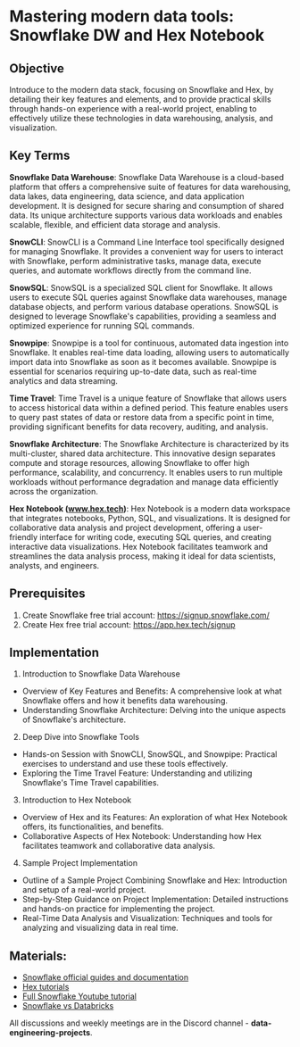 # Mastering modern data tools: Snowflake DW and Hex Notebook

## Objective

Introduce to the modern data stack, focusing on Snowflake and Hex, by detailing their key features and elements, and to provide practical skills through hands-on experience with a real-world project, enabling to effectively utilize these technologies in data warehousing, analysis, and visualization.

## Key Terms

**Snowflake Data Warehouse**: Snowflake Data Warehouse is a cloud-based platform that offers a comprehensive suite of features for data warehousing, data lakes, data engineering, data science, and data application development. It is designed for secure sharing and consumption of shared data. Its unique architecture supports various data workloads and enables scalable, flexible, and efficient data storage and analysis.

**SnowCLI**: SnowCLI is a Command Line Interface tool specifically designed for managing Snowflake. It provides a convenient way for users to interact with Snowflake, perform administrative tasks, manage data, execute queries, and automate workflows directly from the command line.

**SnowSQL**: SnowSQL is a specialized SQL client for Snowflake. It allows users to execute SQL queries against Snowflake data warehouses, manage database objects, and perform various database operations. SnowSQL is designed to leverage Snowflake's capabilities, providing a seamless and optimized experience for running SQL commands.

**Snowpipe**: Snowpipe is a tool for continuous, automated data ingestion into Snowflake. It enables real-time data loading, allowing users to automatically import data into Snowflake as soon as it becomes available. Snowpipe is essential for scenarios requiring up-to-date data, such as real-time analytics and data streaming.

**Time Travel**: Time Travel is a unique feature of Snowflake that allows users to access historical data within a defined period. This feature enables users to query past states of data or restore data from a specific point in time, providing significant benefits for data recovery, auditing, and analysis.

**Snowflake Architecture**: The Snowflake Architecture is characterized by its multi-cluster, shared data architecture. This innovative design separates compute and storage resources, allowing Snowflake to offer high performance, scalability, and concurrency. It enables users to run multiple workloads without performance degradation and manage data efficiently across the organization.

**Hex Notebook (www.hex.tech)**: Hex Notebook is a modern data workspace that integrates notebooks, Python, SQL, and visualizations. It is designed for collaborative data analysis and project development, offering a user-friendly interface for writing code, executing SQL queries, and creating interactive data visualizations. Hex Notebook facilitates teamwork and streamlines the data analysis process, making it ideal for data scientists, analysts, and engineers.

## Prerequisites

1. Create Snowflake free trial account: https://signup.snowflake.com/
2. Create Hex free trial account: https://app.hex.tech/signup

## Implementation

1. Introduction to Snowflake Data Warehouse
  - Overview of Key Features and Benefits: A comprehensive look at what Snowflake offers and how it benefits data warehousing.
  - Understanding Snowflake Architecture: Delving into the unique aspects of Snowflake's architecture.

2. Deep Dive into Snowflake Tools
  - Hands-on Session with SnowCLI, SnowSQL, and Snowpipe: Practical exercises to understand and use these tools effectively.
  - Exploring the Time Travel Feature: Understanding and utilizing Snowflake's Time Travel capabilities.

3. Introduction to Hex Notebook
  - Overview of Hex and its Features: An exploration of what Hex Notebook offers, its functionalities, and benefits.
  - Collaborative Aspects of Hex Notebook: Understanding how Hex facilitates teamwork and collaborative data analysis.

4. Sample Project Implementation
  - Outline of a Sample Project Combining Snowflake and Hex: Introduction and setup of a real-world project.
  - Step-by-Step Guidance on Project Implementation: Detailed instructions and hands-on practice for implementing the project.
  - Real-Time Data Analysis and Visualization: Techniques and tools for analyzing and visualizing data in real time.

## Materials:
- [Snowflake official guides and documentation](https://docs.snowflake.com/)
- [Hex tutorials](https://learn.hex.tech/tutorials)
- [Full Snowflake Youtube tutorial](https://youtube.com/playlist?list=PLba2xJ7yxHB7SWc4Sm-Sp3uGN74ulI4pS&si=fkLQ9meJ36IwE0gA)
- [Snowflake vs Databricks](https://youtu.be/VLtq0eeHc14?si=JIFmDrN8OQg6Xvm1)


All discussions and weekly meetings are in the Discord channel - **data-engineering-projects**.







